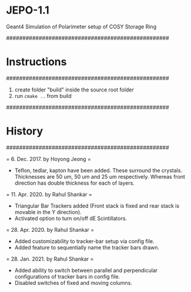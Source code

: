 # JEPO-1.1
Geant4 Simulation of Polarimeter setup of COSY Storage Ring

##################################################
#   Instructions                                      #
##################################################

1. create folder "build" inside the source root folder
2. run `cmake ..` from build

##################################################
#   History                                      #
##################################################

= 6. Dec. 2017. by Hoyong Jeong = 
  - Teflon, tedlar, kapton have been added.
    These surround the crystals.
    Thicknesses are 50 um, 50 um and 25 um respectively.
    Whereas front direction has double thickness for each of layers.

= 11. Apr. 2020. by Rahul Shankar = 
  - Triangular Bar Trackers added (Front stack is fixed and rear stack is movable in the Y direction).
  - Activated option to turn on/off dE Scintillators.
  
= 28. Apr. 2020. by Rahul Shankar =
  - Added customizability to tracker-bar setup via config file.
  - Added feature to sequentially name the tracker bars drawn.
  
= 28. Jan. 2021. by Rahul Shankar =
  - Added ability to switch between parallel and perpendicular configurations of tracker bars
    in config file.
  - Disabled switches of fixed and moving columns.
